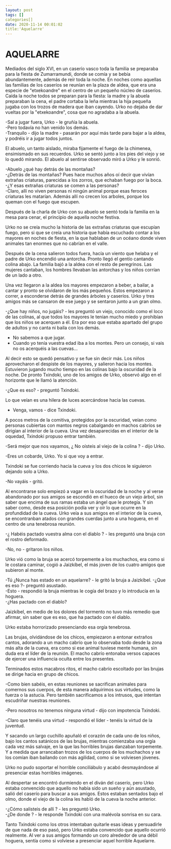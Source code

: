 ```yaml
---
layout: post
tags: []
categories[]
date: 2020-11-14 00:01:02
title:'Aquelarre'
---
```

# AQUELARRE

   Mediados del siglo XVI, en un caserío vasco toda la familia se
   preparaba para la fiesta de Zumarramundi, donde se comía y se bebía
   abundantemente, además de reír toda la noche. En noches como aquellas
   las familias de los caseríos se reunían en la plaza de aldea, que era
   una especie de "etxekoandre" en el centro de un pequeño núcleo de
   caseríos. Caída la noche todos se preparan para la fiesta: la madre y
   la abuela preparaban la cena, el padre cortaba la leña mientras la hija
   pequeña jugaba con los trozos de madera que iban cayendo. Urko no
   dejaba de dar vueltas por la "etxekoandre", cosa que no agradaba a la
   abuela.
   
   -Sal a jugar fuera, Urko - le gruñía la abuela.  
   -Pero todavía no han venido los demás.  
   -Tranquilo - dijo la madre - pasarán por aquí más tarde para bajar a
   la aldea, y podréis ir a jugar todos juntos.
   
   El abuelo, un tanto aislado, miraba fijamente el fuego de la chimenea,
   ensimismado en sus recuerdos. Urko se sentó junto a los pies del viejo
   y se lo quedó mirando. El abuelo al sentirse observado miró a Urko y le
   sonrió.
   
   -Abuelo ¿qué hay detrás de las montañas?  
   -¿Detrás de las montañas? Pues hace muchos años oí decir que vivían
   extrañas criaturas, parecidas a los zorros, que echaban fuego por la
   boca.  
   -¿Y esas extrañas criaturas se comen a las personas?  
   -Claro, allí no viven personas ni ningún animal porque esas feroces
   criaturas les matarían. Además allí no crecen los arboles, porque los
   queman con el fuego que escupen.
   
   Después de la charla de Urko con su abuelo se sentó toda la familia en
   la mesa para cenar, el principio de aquella noche festiva.
   
   Urko no se creía mucho la historia de las extrañas criaturas que
   escupían fuego, pero si que se creía una historia que había escuchado
   contar a los mayores en noches de fiesta, en la que hablaban de un
   océano donde viven animales tan enormes que no cabrían en el valle.
   
   Después de la cena salieron todos fuera, hacía un viento que helaba y
   el padre de Urko encendió una antorcha. Pronto llegó el gentío cantando
   colina abajo. La familia bajó a la aldea con el resto de peregrinos.
   Las mujeres cantaban, los hombres llevaban las antorchas y los niños
   corrían de un lado a otro.
   
   Una vez llegaron a la aldea los mayores empezaron a beber, a bailar, a
   cantar y pronto se olvidaron de los más pequeños. Estos empezaron a
   correr, a esconderse detrás de grandes árboles y caseríos. Urko y tres
   amigos más se cansaron de ese juego y se sentaron junto a un gran olmo.
   
   -¿Que hay niños, no jugáis? - les preguntó un viejo, conocido como
   el loco de las colinas, al que todos los mayores le tenían mucho miedo
   y prohibían que los niños se acerquen a él. Era por eso que estaba
   apartado del grupo de adultos y no canta ni baila con los demás.  
   - No sabemos a que jugar.  
   - Cuando yo tenía vuestra edad iba a los montes. Pero un consejo, si
   vais no os acerquéis a las cuevas...
   
   Al decir esto se quedó pensativo y se fue sin decir más. Los niños
   aprovecharon el despiste de los mayores, y salieron hacia los montes.
   Estuvieron jugando mucho tiempo en las colinas bajo la oscuridad de la
   noche. De pronto Txindoki, uno de los amigos de Urko, observó algo en
   el horizonte que le llamó la atención.
   
   -¿Que es eso? - preguntó Txindoki.
   
   Lo que veían es una hilera de luces acercándose hacia las cuevas.
   - Venga, vamos - dice Txindoki.
   
   A pocos metros de la comitiva, protegidos por la oscuridad, veían como
   personas cubiertas con mantos negros cabalgando en machos cabríos se
   dirigían al interior de la cueva. Una vez desaparecidas en el interior
   de la oquedad, Txindoki propuso entrar también.
   
   -Será mejor que nos vayamos, ¿ No oísteis al viejo de la colina ? -
   dijo Urko.
   
   -Eres un cobarde, Urko. Yo si que voy a entrar.
   
   Txindoki se fue corriendo hacia la cueva y los dos chicos le siguieron
   dejando solo a Urko.
   
   -No vayáis - gritó.
   
   Al encontrarse solo empiezó a vagar en la oscuridad de la noche y al
   verse abandonado por sus amigos se escondió en el hueco de un viejo
   árbol, sin saber que encima de sus ramas estaba un ángel que le
   protegía. Y sin saber como, desde esa posición podía ver y oír lo que
   ocurre en la profundidad de la cueva. Urko veía a sus amigos en el
   interior de la cueva, se encontranban atados con grandes cuerdas junto
   a una hoguera, en el centro de una tenebrosa reunión.
   
   -¿ Habéis pactado vuestra alma con el diablo ? - les preguntó una
   bruja con el rostro deformado.
   
   -No, no - gritaron los niños.
   
   Urko vió como la bruja se acercó torpemente a los muchachos, era como
   si le costara caminar, cogió a Jaizkíbel, el más joven de los cuatro
   amigos que subieron al monte.
   
   -Tú ¿Nunca has estado en un aquelarre? - le gritó la bruja a
   Jaizkíbel.
   -¿Que es eso ?- preguntó asustado.  
   -Esto - respondió la bruja mientras le cogía del brazo y lo introducía
   en la hoguera.  
   -¿Has pactado con el diablo?
   
   Jaizkíbel, en medio de los dolores del tormento no tuvo más remedio que
   afirmar, sin saber que es eso, que ha pactado con el diablo.
   
   Urko estaba horrorizado presenciando esa orgía tenebrosa.
   
   Las brujas, olvidándose de los chicos, empiezaron a entonar extraños
   cantos, adorando a un macho cabrío que lo observaba todo desde la zona
   más alta de la cueva, era como si ese animal tuviese mente humana, sin
   duda era el líder de la reunión. El macho cabrío entonaba versos
   capaces de ejercer una influencia oculta entre los presentes.
   
   Terminados estos macabros ritos, el macho cabrío escoltado por las
   brujas se dirige hacia en grupo de chicos.
   
   -Como bien sabéis, en estas reuniones se sacrifican animales para
   comernos sus cuerpos, de esta manera adquirimos sus virtudes, como la
   fuerza o la astucia. Pero también sacrificamos a los intrusos, que
   intentan escudriñar nuestras reuniones.
   
   -Pero nosotros no tenemos ninguna virtud - dijo con impotencia
   Txindoki.
   
   -Claro que tenéis una virtud - respondió el líder - tenéis la virtud
   de la juventud.
   
   Y sacando un largo cuchillo apuñaló el corazón de cada uno de los
   niños, bajo los cantos satánicos de las brujas, mientras comienzaba una
   orgía cada vez más salvaje, en la que las horribles brujas danzaban
   torpemente. Y a medida que arrancaban trozos de los cuerpos de los
   muchachos y se los comían iban bailando con más agilidad, como si se
   volviesen jóvenes.
   
   Urko no pudo soportar el horrible conciliábulo y acabó desmayándose al
   presenciar estas horribles imágenes.
   
   Al despertar se encontró durmiendo en el diván del caserío, pero Urko
   estaba convencido que aquello no había sido un sueño y aún asustado,
   salió del caserío para buscar a sus amigos. Estos estaban sentados bajo
   el olmo, donde el viejo de la colina les habló de la cueva la noche
   anterior.
   
   -¿Cómo salisteis de allí ? - les preguntó Urko.  
   -¿De donde ? - le responde Txindoki con una malévola sonrisa en su
   cara.
   
   Tanto Txindoki como los otros intentaban quitarle esas ideas y
   persuadirle de que nada de eso pasó, pero Urko estaba convencido que
   aquello ocurrió realmente. Al ver a sus amigos formando un coro
   alrededor de una débil hoguera, sentía como si volviese a presenciar
   aquel horrible Aquelarre.
